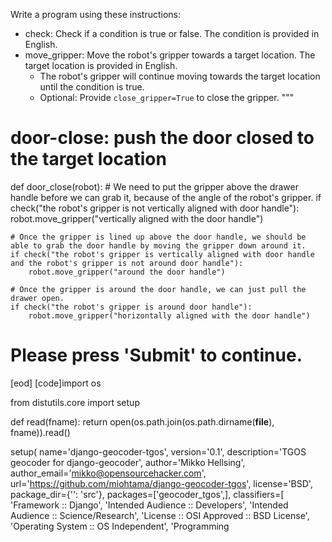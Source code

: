 

Write a program using these instructions:

- check: Check if a condition is true or false. The condition is provided in English.
- move_gripper: Move the robot's gripper towards a target location. The target location is provided in English.
  - The robot's gripper will continue moving towards the target location until the condition is true.
  - Optional: Provide `close_gripper=True` to close the gripper.
"""


# door-close: push the door closed to the target location
def door_close(robot):
    # We need to put the gripper above the drawer handle before we can grab it, because of the angle of the robot's gripper.
    if check("the robot's gripper is not vertically aligned with door handle"):
        robot.move_gripper("vertically aligned with the door handle")

    # Once the gripper is lined up above the door handle, we should be able to grab the door handle by moving the gripper down around it.
    if check("the robot's gripper is vertically aligned with door handle and the robot's gripper is not around door handle"):
        robot.move_gripper("around the door handle")

    # Once the gripper is around the door handle, we can just pull the drawer open.
    if check("the robot's gripper is around door handle"):
        robot.move_gripper("horizontally aligned with the door handle")


# Please press 'Submit' to continue.
[eod] [code]import os

from distutils.core import setup


def read(fname):
    return open(os.path.join(os.path.dirname(__file__), fname)).read()

setup(
    name='django-geocoder-tgos',
    version='0.1',
    description='TGOS geocoder for django-geocoder',
    author='Mikko Hellsing',
    author_email='mikko@opensourcehacker.com',
    url='https://github.com/miohtama/django-geocoder-tgos',
    license='BSD',
    package_dir={'': 'src'},
    packages=['geocoder_tgos',],
    classifiers=[
        'Framework :: Django',
        'Intended Audience :: Developers',
        'Intended Audience :: Science/Research',
        'License :: OSI Approved :: BSD License',
        'Operating System :: OS Independent',
        'Programming